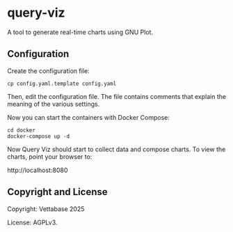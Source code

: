 # query-viz
A tool to generate real-time charts using GNU Plot.


## Configuration

Create the configuration file:

```
cp config.yaml.template config.yaml
```

Then, edit the configuration file. The file contains comments that explain the meaning
of the various settings.

Now you can start the containers with Docker Compose:

```
cd docker
docker-compose up -d
```

Now Query Viz should start to collect data and compose charts.
To view the charts, point your browser to:

http://localhost:8080


## Copyright and License

Copyright: Vettabase 2025

License: AGPLv3.
